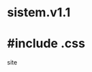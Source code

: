# sistem.v1.1
<html readme.md="include" include="html" html=".html">
  <h1 tittle="head">
  #include .css

  </h1>
<head>
<tittle>site</tittle>  
</head>








